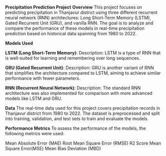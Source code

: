 **Precipitation Prediction Project**
**Overview**
This project focuses on predicting precipitation in Thanjavur district using three different recurrent neural network (RNN) architectures: Long Short-Term Memory (LSTM), Gated Recurrent Unit (GRU), and vanilla RNN. The goal is to analyze and compare the performance of these models in real-time precipitation prediction based on historical data spanning from 1980 to 2022.

**Models Used**

**LSTM (Long Short-Term Memory)**:
Description: LSTM is a type of RNN that is well-suited for learning and remembering over long sequences.


**GRU (Gated Recurrent Unit)**:
Description: GRU is another variant of RNN that simplifies the architecture compared to LSTM, aiming to achieve similar performance with fewer parameters.


**RNN (Recurrent Neural Network)**:
Description: The standard RNN architecture was also implemented for comparison with more advanced models like LSTM and GRU.

**Data**
The real-time data used for this project covers precipitation records in Thanjavur district from 1980 to 2022. The dataset is preprocessed and split into training, validation, and test sets to train and evaluate the models.

**Performance Metrics**
To assess the performance of the models, the following metrics were used:

Mean Absolute Error (MAE)
Root Mean Square Error (RMSE)
R2 Score
Mean Square Error(MSE)
Mean Bias Deviation (MBD)
